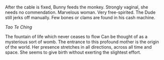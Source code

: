 After the cable is fixed, Bunny feeds the monkey.
Strongly vaginal, she needs no commendation.
Marvelous woman. Very free-spirited.
The Dude still jerks off manually.
Few bones or clams are found in his cash machine.

*Tao Te Ching*

The fountain of life which never ceases to flow
Can be thought of as a mysterious sort of womb.
The entrance to this profound mother is the origin of the world.
Her presence stretches in all directions, across all time and space.
She seems to give birth without exerting the slightest effort.